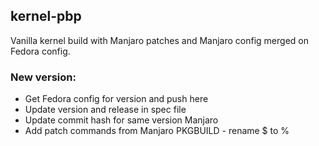 ## kernel-pbp

Vanilla kernel build with Manjaro patches and Manjaro config merged on Fedora config.  
  
### New version:
* Get Fedora config for version and push here
* Update version and release in spec file
* Update commit hash for same version Manjaro
* Add patch commands from Manjaro PKGBUILD - rename $ to %
